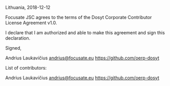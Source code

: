 Lithuania, 2018-12-12

Focusate JSC agrees to the terms of the Dosyt Corporate Contributor License
Agreement v1.0.

I declare that I am authorized and able to make this agreement and sign this
declaration.

Signed,

Andrius Laukavičius andrius@focusate.eu https://github.com/oerp-dosyt

List of contributors:

Andrius Laukavičius andrius@focusate.eu https://github.com/oerp-dosyt
